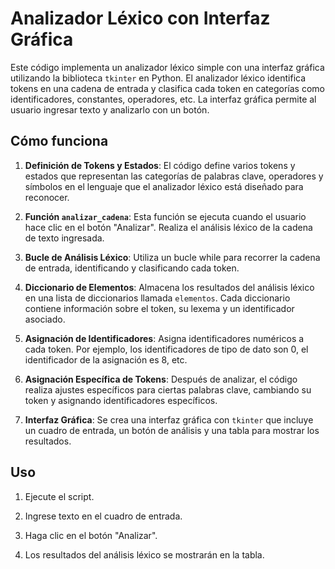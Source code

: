 # Analizador Léxico con Interfaz Gráfica

Este código implementa un analizador léxico simple con una interfaz gráfica utilizando la biblioteca `tkinter` en Python. El analizador léxico identifica tokens en una cadena de entrada y clasifica cada token en categorías como identificadores, constantes, operadores, etc. La interfaz gráfica permite al usuario ingresar texto y analizarlo con un botón.

## Cómo funciona

1. **Definición de Tokens y Estados**: El código define varios tokens y estados que representan las categorías de palabras clave, operadores y símbolos en el lenguaje que el analizador léxico está diseñado para reconocer.

2. **Función `analizar_cadena`**: Esta función se ejecuta cuando el usuario hace clic en el botón "Analizar". Realiza el análisis léxico de la cadena de texto ingresada.

3. **Bucle de Análisis Léxico**: Utiliza un bucle while para recorrer la cadena de entrada, identificando y clasificando cada token.

4. **Diccionario de Elementos**: Almacena los resultados del análisis léxico en una lista de diccionarios llamada `elementos`. Cada diccionario contiene información sobre el token, su lexema y un identificador asociado.

5. **Asignación de Identificadores**: Asigna identificadores numéricos a cada token. Por ejemplo, los identificadores de tipo de dato son 0, el identificador de la asignación es 8, etc.

6. **Asignación Específica de Tokens**: Después de analizar, el código realiza ajustes específicos para ciertas palabras clave, cambiando su token y asignando identificadores específicos.

7. **Interfaz Gráfica**: Se crea una interfaz gráfica con `tkinter` que incluye un cuadro de entrada, un botón de análisis y una tabla para mostrar los resultados.

## Uso

1. Ejecute el script.

2. Ingrese texto en el cuadro de entrada.

3. Haga clic en el botón "Analizar".

4. Los resultados del análisis léxico se mostrarán en la tabla.


